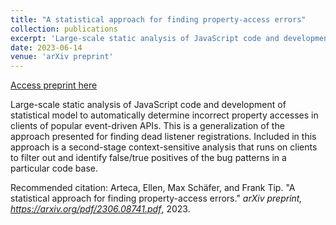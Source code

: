 ```yaml
---
title: "A statistical approach for finding property-access errors"
collection: publications
excerpt: 'Large-scale static analysis of JavaScript code and development of statistical model to automatically determine incorrect property accesses, and client analysis to identify true positives in code bases (adaption of the event-listener registration error pattern detection approach).'
date: 2023-06-14
venue: 'arXiv preprint'
---
```


<a href='https://arxiv.org/pdf/2306.08741.pdf'>Access preprint here</a>

Large-scale static analysis of JavaScript code and development of statistical model to automatically determine incorrect property accesses in clients of popular event-driven APIs.
This is a generalization of the approach presented for finding dead listener registrations.
Included in this approach is a second-stage context-sensitive analysis that runs on clients to filter out and identify false/true positives of the bug patterns in a particular code base.

Recommended citation: Arteca, Ellen, Max Schäfer, and Frank Tip.	"A statistical approach for finding property-access errors." <i>arXiv preprint, https://arxiv.org/pdf/2306.08741.pdf</i>, 2023.